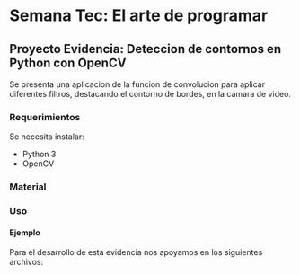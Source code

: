 # Semana Tec: El arte de programar
## Proyecto Evidencia: Deteccion de contornos en Python con OpenCV
Se presenta una aplicacion de la funcion de convolucion para aplicar diferentes filtros, destacando el contorno de bordes, en la camara de video. 

### Requerimientos 
Se necesita instalar:
- Python 3
- OpenCV

### Material 

### Uso

#### Ejemplo
Para el desarrollo de esta evidencia nos apoyamos en los siguientes archivos:




